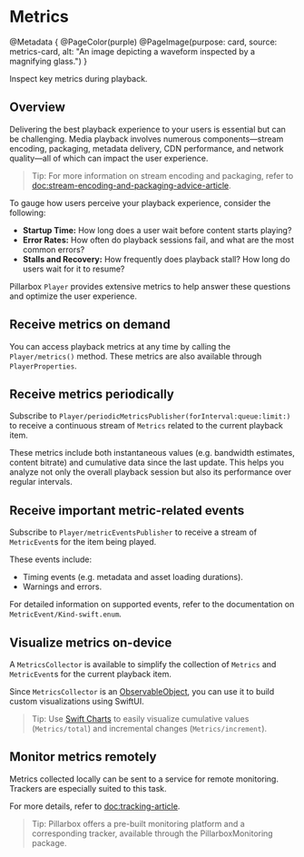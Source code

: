 # Metrics

@Metadata {
    @PageColor(purple)
    @PageImage(purpose: card, source: metrics-card, alt: "An image depicting a waveform inspected by a magnifying glass.")
}

Inspect key metrics during playback.

## Overview

Delivering the best playback experience to your users is essential but can be challenging. Media playback involves numerous components—stream encoding, packaging, metadata delivery, CDN performance, and network quality—all of which can impact the user experience.

> Tip: For more information on stream encoding and packaging, refer to <doc:stream-encoding-and-packaging-advice-article>.

To gauge how users perceive your playback experience, consider the following:

- **Startup Time:** How long does a user wait before content starts playing?
- **Error Rates:** How often do playback sessions fail, and what are the most common errors?
- **Stalls and Recovery:** How frequently does playback stall? How long do users wait for it to resume?

Pillarbox ``Player`` provides extensive metrics to help answer these questions and optimize the user experience.

## Receive metrics on demand

You can access playback metrics at any time by calling the ``Player/metrics()`` method. These metrics are also available through ``PlayerProperties``.

## Receive metrics periodically

Subscribe to ``Player/periodicMetricsPublisher(forInterval:queue:limit:)`` to receive a continuous stream of ``Metrics`` related to the current playback item.

These metrics include both instantaneous values (e.g. bandwidth estimates, content bitrate) and cumulative data since the last update. This helps you analyze not only the overall playback session but also its performance over regular intervals.

## Receive important metric-related events

Subscribe to ``Player/metricEventsPublisher`` to receive a stream of ``MetricEvent``s for the item being played.

These events include:

- Timing events (e.g. metadata and asset loading durations).
- Warnings and errors.

For detailed information on supported events, refer to the documentation on ``MetricEvent/Kind-swift.enum``.

## Visualize metrics on-device

A ``MetricsCollector`` is available to simplify the collection of ``Metrics`` and ``MetricEvent``s for the current playback item.

Since ``MetricsCollector`` is an [ObservableObject](https://developer.apple.com/documentation/combine/observableobject), you can use it to build custom visualizations using SwiftUI.

> Tip: Use [Swift Charts](https://developer.apple.com/documentation/charts) to easily visualize cumulative values (``Metrics/total``) and incremental changes (``Metrics/increment``).

## Monitor metrics remotely

Metrics collected locally can be sent to a service for remote monitoring. Trackers are especially suited to this task.

For more details, refer to <doc:tracking-article>.

> Tip: Pillarbox offers a pre-built monitoring platform and a corresponding tracker, available through the PillarboxMonitoring package.
